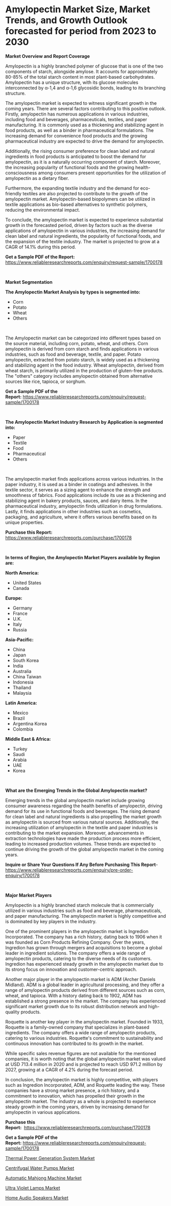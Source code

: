 <p><h1>Amylopectin Market Size, Market Trends, and Growth Outlook forecasted for period from 2023 to 2030</h1></p><p><strong>Market Overview and Report Coverage</strong></p>
<p><p>Amylopectin is a highly branched polymer of glucose that is one of the two components of starch, alongside amylose. It accounts for approximately 80-85% of the total starch content in most plant-based carbohydrates. Amylopectin has a unique structure, with its glucose molecules interconnected by α-1,4 and α-1,6 glycosidic bonds, leading to its branching structure.</p><p>The amylopectin market is expected to witness significant growth in the coming years. There are several factors contributing to this positive outlook. Firstly, amylopectin has numerous applications in various industries, including food and beverages, pharmaceuticals, textiles, and paper manufacturing. It is commonly used as a thickening and stabilizing agent in food products, as well as a binder in pharmaceutical formulations. The increasing demand for convenience food products and the growing pharmaceutical industry are expected to drive the demand for amylopectin.</p><p>Additionally, the rising consumer preference for clean label and natural ingredients in food products is anticipated to boost the demand for amylopectin, as it is a naturally occurring component of starch. Moreover, the increasing popularity of functional foods and the growing health-consciousness among consumers present opportunities for the utilization of amylopectin as a dietary fiber.</p><p>Furthermore, the expanding textile industry and the demand for eco-friendly textiles are also projected to contribute to the growth of the amylopectin market. Amylopectin-based biopolymers can be utilized in textile applications as bio-based alternatives to synthetic polymers, reducing the environmental impact.</p><p>To conclude, the amylopectin market is expected to experience substantial growth in the forecasted period, driven by factors such as the diverse applications of amylopectin in various industries, the increasing demand for clean label and natural ingredients, the popularity of functional foods, and the expansion of the textile industry. The market is projected to grow at a CAGR of 14.1% during this period.</p></p>
<p><strong>Get a Sample PDF of the Report:</strong> <a href="https://www.reliableresearchreports.com/enquiry/request-sample/1700178">https://www.reliableresearchreports.com/enquiry/request-sample/1700178</a></p>
<p>&nbsp;</p>
<p><strong>Market Segmentation</strong></p>
<p><strong>The Amylopectin Market Analysis by types is segmented into:</strong></p>
<p><ul><li>Corn</li><li>Potato</li><li>Wheat</li><li>Others</li></ul></p>
<p>&nbsp;</p>
<p><p>The Amylopectin market can be categorized into different types based on the source material, including corn, potato, wheat, and others. Corn amylopectin is derived from corn starch and finds applications in various industries, such as food and beverage, textile, and paper. Potato amylopectin, extracted from potato starch, is widely used as a thickening and stabilizing agent in the food industry. Wheat amylopectin, derived from wheat starch, is primarily utilized in the production of gluten-free products. The "others" category includes amylopectin obtained from alternative sources like rice, tapioca, or sorghum.</p></p>
<p><strong>Get a Sample PDF of the Report:</strong>&nbsp;<a href="https://www.reliableresearchreports.com/enquiry/request-sample/1700178">https://www.reliableresearchreports.com/enquiry/request-sample/1700178</a></p>
<p>&nbsp;</p>
<p><strong>The Amylopectin Market Industry Research by Application is segmented into:</strong></p>
<p><ul><li>Paper</li><li>Textile</li><li>Food</li><li>Pharmaceutical</li><li>Others</li></ul></p>
<p>&nbsp;</p>
<p><p>The amylopectin market finds applications across various industries. In the paper industry, it is used as a binder in coatings and adhesives. In the textile sector, it serves as a sizing agent to enhance the strength and smoothness of fabrics. Food applications include its use as a thickening and stabilizing agent in bakery products, sauces, and dairy items. In the pharmaceutical industry, amylopectin finds utilization in drug formulations. Lastly, it finds applications in other industries such as cosmetics, packaging, and agriculture, where it offers various benefits based on its unique properties.</p></p>
<p><strong>Purchase this Report:</strong>&nbsp; <a href="https://www.reliableresearchreports.com/purchase/1700178">https://www.reliableresearchreports.com/purchase/1700178</a></p>
<p>&nbsp;</p>
<p><strong>In terms of Region, the Amylopectin Market Players available by Region are:</strong></p>
<p>
    <p> <strong> North America: </strong>
        <ul>
            <li>United States</li>
            <li>Canada</li>
        </ul>
        </p> 
    <p> <strong> Europe: </strong>
        <ul>
            <li>Germany</li>
            <li>France</li>
            <li>U.K.</li>
            <li>Italy</li>
            <li>Russia</li>
        </ul>
        </p> 
    <p> <strong> Asia-Pacific: </strong>
        <ul>
            <li>China</li>
            <li>Japan</li>
            <li>South Korea</li>
            <li>India</li>
            <li>Australia</li>
            <li>China Taiwan</li>
            <li>Indonesia</li>
            <li>Thailand</li>
            <li>Malaysia</li>
        </ul>
        </p> 
    <p> <strong> Latin America: </strong>
        <ul>
            <li>Mexico</li>
            <li>Brazil</li>
            <li>Argentina Korea</li>
            <li>Colombia</li>
        </ul>
        </p> 
    <p> <strong> Middle East & Africa: </strong>
        <ul>
            <li>Turkey</li>
            <li>Saudi</li>
            <li>Arabia</li>
            <li>UAE</li>
            <li>Korea</li>
        </ul>
    </p>
    </p>
<p>&nbsp;</p>
<p><strong>What are the Emerging Trends in the Global Amylopectin market?</strong></p>
<p><p>Emerging trends in the global amylopectin market include growing consumer awareness regarding the health benefits of amylopectin, driving demand for its use in functional foods and beverages. The rising demand for clean label and natural ingredients is also propelling the market growth as amylopectin is sourced from various natural sources. Additionally, the increasing utilization of amylopectin in the textile and paper industries is contributing to the market expansion. Moreover, advancements in extraction technologies have made the production process more efficient, leading to increased production volumes. These trends are expected to continue driving the growth of the global amylopectin market in the coming years.</p></p>
<p><strong>Inquire or Share Your Questions If Any Before Purchasing This Report</strong>- <a href="https://www.reliableresearchreports.com/enquiry/pre-order-enquiry/1700178">https://www.reliableresearchreports.com/enquiry/pre-order-enquiry/1700178</a></p>
<p>&nbsp;</p>
<p><strong>Major Market Players</strong></p>
<p><p>Amylopectin is a highly branched starch molecule that is commercially utilized in various industries such as food and beverage, pharmaceuticals, and paper manufacturing. The amylopectin market is highly competitive and is dominated by key players in the industry.</p><p>One of the prominent players in the amylopectin market is Ingredion Incorporated. The company has a rich history, dating back to 1906 when it was founded as Corn Products Refining Company. Over the years, Ingredion has grown through mergers and acquisitions to become a global leader in ingredient solutions. The company offers a wide range of amylopectin products, catering to the diverse needs of its customers. Ingredion has experienced steady growth in the amylopectin market due to its strong focus on innovation and customer-centric approach.</p><p>Another major player in the amylopectin market is ADM (Archer Daniels Midland). ADM is a global leader in agricultural processing, and they offer a range of amylopectin products derived from different sources such as corn, wheat, and tapioca. With a history dating back to 1902, ADM has established a strong presence in the market. The company has experienced significant market growth due to its robust distribution network and high-quality products.</p><p>Roquette is another key player in the amylopectin market. Founded in 1933, Roquette is a family-owned company that specializes in plant-based ingredients. The company offers a wide range of amylopectin products, catering to various industries. Roquette's commitment to sustainability and continuous innovation has contributed to its growth in the market.</p><p>While specific sales revenue figures are not available for the mentioned companies, it is worth noting that the global amylopectin market was valued at USD 713.4 million in 2020 and is projected to reach USD 971.2 million by 2027, growing at a CAGR of 4.2% during the forecast period.</p><p>In conclusion, the amylopectin market is highly competitive, with players such as Ingredion Incorporated, ADM, and Roquette leading the way. These companies have a strong market presence, a rich history, and a commitment to innovation, which has propelled their growth in the amylopectin market. The industry as a whole is projected to experience steady growth in the coming years, driven by increasing demand for amylopectin in various applications.</p></p>
<p><strong>Purchase this Report:</strong>&nbsp;&nbsp;<a href="https://www.reliableresearchreports.com/purchase/1700178">https://www.reliableresearchreports.com/purchase/1700178</a></p>
<p></p>
<p><strong>Get a Sample PDF of the Report:</strong>&nbsp;<a href="https://www.reliableresearchreports.com/enquiry/request-sample/1700178">https://www.reliableresearchreports.com/enquiry/request-sample/1700178</a></p>
<p><p><a href="https://medium.com/@lilliandach2023/thermal-power-generation-system-market-insight-market-trends-growth-forecasted-from-2023-to-2030-f04755bc57ce">Thermal Power Generation System Market</a></p><p><a href="https://medium.com/@mikemonahan1944/centrifugal-water-pumps-market-trends-forecast-and-competitive-analysis-to-2030-41b2e580bacb">Centrifugal Water Pumps Market</a></p><p><a href="https://medium.com/@anibalstamm1912/automatic-mahjong-machine-market-size-reveals-the-best-marketing-channels-in-global-industry-4f15876a1287">Automatic Mahjong Machine Market</a></p><p><a href="https://medium.com/@elianehilll2023/ultra-violet-lamps-market-analysis-its-cagr-market-segmentation-and-global-industry-overview-bfc6310a4c99">Ultra Violet Lamps Market</a></p><p><a href="https://medium.com/@isomgleason/analyzing-home-audio-speakers-market-global-industry-perspective-and-forecast-2023-to-2030-daa8127937ca">Home Audio Speakers Market</a></p></p>
